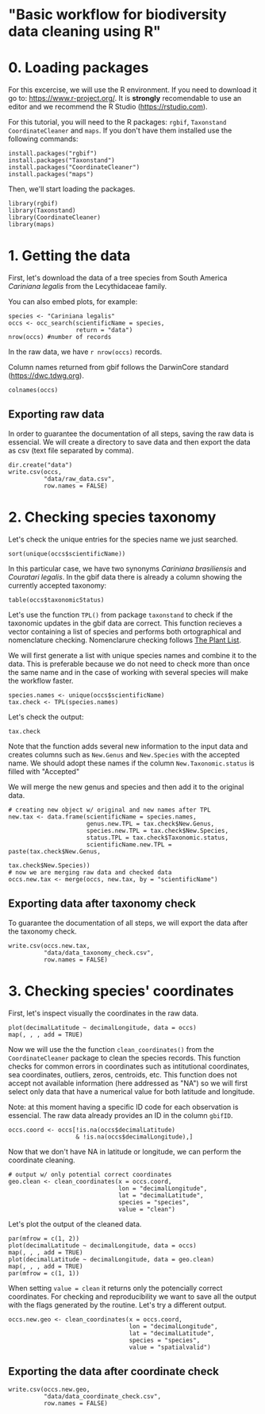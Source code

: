 # "Basic workflow for biodiversity data cleaning using R"

# 0. Loading packages

For this excercise, we will use the R environment. If you need to download it go to: https://www.r-project.org/. It is **strongly** recomendable to use an editor and we recommend the R Studio (https://rstudio.com).

For this tutorial, you will need to the R packages: `rgbif`, `Taxonstand` `CoordinateCleaner` and `maps`. If you don't have them installed use the following commands:

```
install.packages("rgbif")
install.packages("Taxonstand")
install.packages("CoordinateCleaner")
install.packages("maps")
```

Then, we'll start loading the packages.  

```{r loading pkg}
library(rgbif)
library(Taxonstand)
library(CoordinateCleaner)
library(maps)
```

# 1. Getting the data

First, let's download the data of a tree species from South America *Cariniana legalis* from the Lecythidaceae family.

You can also embed plots, for example:

```{r occs}
species <- "Cariniana legalis"
occs <- occ_search(scientificName = species, 
                   return = "data")
nrow(occs) #number of records 
```

In the raw data, we have `r nrow(occs)` records. 

Column names returned from gbif follows the DarwinCore standard (https://dwc.tdwg.org). 

```{r col-names}
colnames(occs)
```

## Exporting raw data

In order to guarantee the documentation of all steps, saving the raw data is essencial. We will create a directory to save data and then export the data as csv (text file separated by comma).  

```{r save-raw}
dir.create("data")
write.csv(occs, 
          "data/raw_data.csv", 
          row.names = FALSE)
```

# 2. Checking species taxonomy

Let's check the unique entries for the species name we just searched.

```{r sp-name}
sort(unique(occs$scientificName))
```

In this particular case, we have two synonyms *Cariniana brasiliensis* and *Couratari legalis*. In the gbif data there is already a column showing the currently accepted taxonomy:

```{r sp-accepted}
table(occs$taxonomicStatus)
```

Let's use the function `TPL()` from package `taxonstand` to check if the taxonomic updates in the gbif data are correct. This function recieves a vector containing a list of species and performs both ortographical and nomenclature checking. Nomenclarure checking follows [The Plant List](http://www.theplantlist.org/). 

We will first generate a list with unique species names and combine it to the data. This is preferable because we do not need to check more than once the same name and in the case of working with several species will make the workflow faster. 

```{r taxonstand}
species.names <- unique(occs$scientificName) 
tax.check <- TPL(species.names)
```

Let's check the output:

```{r tax-out}
tax.check
```

Note that the function adds several new information to the input data and creates columns such as `New.Genus` and `New.Species` with the accepted name. We should adopt these names if the column `New.Taxonomic.status` is filled with "Accepted"

We will merge the new genus and species and then add it to the original data. 

```{r merge}
# creating new object w/ original and new names after TPL
new.tax <- data.frame(scientificName = species.names, 
                      genus.new.TPL = tax.check$New.Genus, 
                      species.new.TPL = tax.check$New.Species,
                      status.TPL = tax.check$Taxonomic.status,
                      scientificName.new.TPL = paste(tax.check$New.Genus,
                                                     tax.check$New.Species)) 
# now we are merging raw data and checked data
occs.new.tax <- merge(occs, new.tax, by = "scientificName")
```

## Exporting data after taxonomy check

To guarantee the documentation of all steps, we will export the data after the taxonomy check. 

```{r}
write.csv(occs.new.tax, 
          "data/data_taxonomy_check.csv", 
          row.names = FALSE)
```

# 3. Checking species' coordinates

First, let's inspect visually the coordinates in the raw data. 

```{r}
plot(decimalLatitude ~ decimalLongitude, data = occs)
map(, , , add = TRUE)
```

Now we will use the the function `clean_coordinates()` from the `CoordinateCleaner` package to clean the species records. This function checks for common errors in coordinates such as intitutional coordinates, sea coordinates, outliers, zeros, centroids, etc. This function does not accept not available information (here addressed as "NA") so we will first select only data that have a numerical value for both latitude and longitude. 

Note: at this moment having a specific ID code for each observation is essencial. The raw data already provides an ID in the column `gbifID`. 

```{r coord-prep}
occs.coord <- occs[!is.na(occs$decimalLatitude) 
                   & !is.na(occs$decimalLongitude),]
```

Now that we don't have NA in latitude or longitude, we can perform the coordinate cleaning.

```{r coord-clean}
# output w/ only potential correct coordinates
geo.clean <- clean_coordinates(x = occs.coord, 
                               lon = "decimalLongitude",
                               lat = "decimalLatitude",
                               species = "species", 
                               value = "clean")
```

Let's plot the output of the cleaned data. 

```{r map-plot}
par(mfrow = c(1, 2))
plot(decimalLatitude ~ decimalLongitude, data = occs)
map(, , , add = TRUE)
plot(decimalLatitude ~ decimalLongitude, data = geo.clean)
map(, , , add = TRUE)
par(mfrow = c(1, 1))
```

When setting `value = clean` it returns only the potencially correct coordinates. For checking and reproducibility we want to save all the output with the flags generated by the routine. Let's try a different output. 

```{r coord-clean-2}
occs.new.geo <- clean_coordinates(x = occs.coord, 
                                  lon = "decimalLongitude",
                                  lat = "decimalLatitude",
                                  species = "species", 
                                  value = "spatialvalid")
```

## Exporting the data after coordinate check

```{r}
write.csv(occs.new.geo, 
          "data/data_coordinate_check.csv", 
          row.names = FALSE)
```

